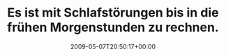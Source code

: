 ---
retweeted: false
source: <a href="http://twitter.com" rel="nofollow">Twitter Web Client</a>
entities:
  hashtags:
  - text: schlafvorhersage
    indices:
    - '71'
    - '88'
  symbols: []
  user_mentions: []
  urls: []
display_text_range:
- '0'
- '88'
favorite_count: '0'
id_str: '1730847321'
truncated: false
retweet_count: '0'
id: '1730847321'
created_at: Thu May 07 20:50:17 +0000 2009
favorited: false
full_text: 'Es ist mit Schlafstörungen bis in die frühen Morgenstunden zu rechnen.
  #schlafvorhersage'
lang: de
tags:
- schlafvorhersage
- pesos/twitter
date: '2009-05-07T20:50:17+00:00'
src: https://twitter.com/bascht/status/1730847321
original_url: https://twitter.com/bascht/status/1730847321
type: twitter_tweet
text: 'Es ist mit Schlafstörungen bis in die frühen Morgenstunden zu rechnen. #schlafvorhersage'
title: 'Es ist mit Schlafstörungen bis in die frühen Morgenstunden zu rechnen. '

---